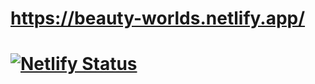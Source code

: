# https://beauty-worlds.netlify.app/
# [![Netlify Status](https://api.netlify.com/api/v1/badges/c763d428-fbf4-46cb-a92a-debc4da7d664/deploy-status)](https://app.netlify.com/sites/beauty-worlds/deploys)
#
#
#
#
#
#
#
#
